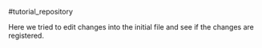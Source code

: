 #tutorial_repository

Here we tried to edit changes into the initial file and see if the changes are registered.
